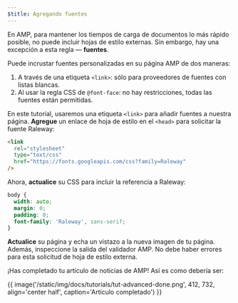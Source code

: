 ```yaml
---
$title: Agregando fuentes
---
```


En AMP, para mantener los tiempos de carga de documentos lo más rápido posible, no puede incluir hojas de estilo externas. Sin embargo, hay una excepción a esta regla &mdash; **fuentes**.

Puede incrustar fuentes personalizadas en su página AMP de dos maneras:

1. A través de una etiqueta `<link>`: sólo para proveedores de fuentes con listas blancas.
2. Al usar la regla CSS de `@font-face`: no hay restricciones, todas las fuentes están permitidas.

En este tutorial, usaremos una etiqueta `<link>` para añadir fuentes a nuestra página. **Agregue** un enlace de hoja de estilo en el `<head>` para solicitar la fuente Raleway:

```html
<link
  rel="stylesheet"
  type="text/css"
  href="https://fonts.googleapis.com/css?family=Raleway"
/>
```

Ahora, **actualice** su CSS para incluir la referencia a Raleway:

```css
body {
  width: auto;
  margin: 0;
  padding: 0;
  font-family: 'Raleway', sans-serif;
}
```

**Actualice** su página y echa un vistazo a la nueva imagen de tu página. Además, inspeccione la salida del validador AMP. No debe haber errores para esta solicitud de hoja de estilo externa.

¡Has completado tu artículo de noticias de AMP! Así es como debería ser:

{{ image('/static/img/docs/tutorials/tut-advanced-done.png', 412, 732, align='center half', caption='Artículo completado') }}

